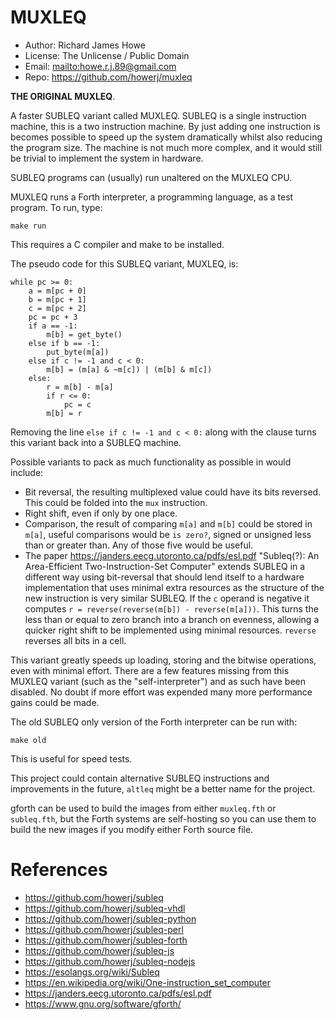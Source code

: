 # MUXLEQ

* Author: Richard James Howe
* License: The Unlicense / Public Domain
* Email: <mailto:howe.r.j.89@gmail.com>
* Repo: <https://github.com/howerj/muxleq>

**THE ORIGINAL MUXLEQ**.

A faster SUBLEQ variant called MUXLEQ. SUBLEQ is a single instruction machine, 
this is a two instruction machine. By just adding one instruction is becomes possible to
speed up the system dramatically whilst also reducing the program size. The
machine is not much more complex, and it would still be trivial to implement the
system in hardware.

SUBLEQ programs can (usually) run unaltered on the MUXLEQ CPU.

MUXLEQ runs a Forth interpreter, a programming language, as a test program. 
To run, type:

	make run

This requires a C compiler and make to be installed.

The pseudo code for this SUBLEQ variant, MUXLEQ, is:

	while pc >= 0:
		a = m[pc + 0]
		b = m[pc + 1]
		c = m[pc + 2]
		pc = pc + 3
		if a == -1:
			m[b] = get_byte()
		else if b == -1:
			put_byte(m[a])
		else if c != -1 and c < 0:
			m[b] = (m[a] & ~m[c]) | (m[b] & m[c])
		else:
			r = m[b] - m[a]
			if r <= 0:
				pc = c
			m[b] = r

Removing the line `else if c != -1 and c < 0:` along with the clause turns
this variant back into a SUBLEQ machine.

Possible variants to pack as much functionality as possible in would include:

* Bit reversal, the resulting multiplexed value could have its bits reversed.
  This could be folded into the `mux` instruction.
* Right shift, even if only by one place.
* Comparison, the result of comparing `m[a]` and `m[b]` could be stored in
  `m[a]`, useful comparisons would be `is zero?`, signed or unsigned less than
  or greater than. Any of those five would be useful.
* The paper <https://janders.eecg.utoronto.ca/pdfs/esl.pdf> "Subleq(?): An 
  Area-Efficient Two-Instruction-Set Computer" extends SUBLEQ in a different
  way using bit-reversal that should lend itself to a hardware implementation
  that uses minimal extra resources as the structure of the new instruction
  is very similar SUBLEQ. If the `c` operand is negative it computes 
  `r = reverse(reverse(m[b]) - reverse(m[a]))`. This turns the less than or
  equal to zero branch into a branch on evenness, allowing a quicker right
  shift to be implemented using minimal resources. `reverse` reverses all
  bits in a cell.

This variant greatly speeds up loading, storing and the bitwise operations,
even with minimal effort. There are a few features missing from this MUXLEQ
variant (such as the "self-interpreter") and as such have been disabled. No
doubt if more effort was expended many more performance gains could be made.

The old SUBLEQ only version of the Forth interpreter can be run with:

	make old

This is useful for speed tests.

This project could contain alternative SUBLEQ instructions and improvements
in the future, `altleq` might be a better name for the project.

gforth can be used to build the images from either `muxleq.fth` or
`subleq.fth`, but the Forth systems are self-hosting so you can use
them to build the new images if you modify either Forth source file.

# References

* <https://github.com/howerj/subleq>
* <https://github.com/howerj/subleq-vhdl>
* <https://github.com/howerj/subleq-python>
* <https://github.com/howerj/subleq-perl>
* <https://github.com/howerj/subleq-forth>
* <https://github.com/howerj/subleq-js>
* <https://github.com/howerj/subleq-nodejs>
* <https://esolangs.org/wiki/Subleq>
* <https://en.wikipedia.org/wiki/One-instruction_set_computer>
* <https://janders.eecg.utoronto.ca/pdfs/esl.pdf>
* <https://www.gnu.org/software/gforth/>

